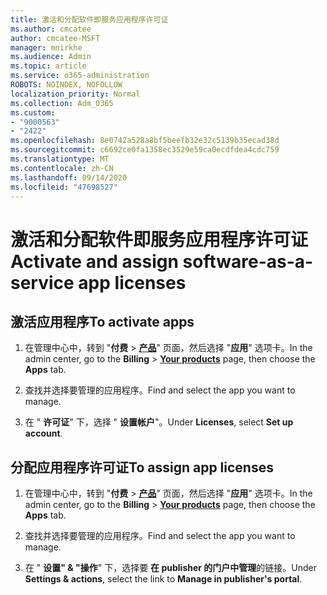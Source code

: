 ```yaml
---
title: 激活和分配软件即服务应用程序许可证
ms.author: cmcatee
author: cmcatee-MSFT
manager: mnirkhe
ms.audience: Admin
ms.topic: article
ms.service: o365-administration
ROBOTS: NOINDEX, NOFOLLOW
localization_priority: Normal
ms.collection: Adm_O365
ms.custom:
- "9000563"
- "2422"
ms.openlocfilehash: 8e0742a528a8bf5beefb32e32c5139b35ecad38d
ms.sourcegitcommit: c6692ce0fa1358ec3529e59ca0ecdfdea4cdc759
ms.translationtype: MT
ms.contentlocale: zh-CN
ms.lasthandoff: 09/14/2020
ms.locfileid: "47698527"
---
```

# <a name="activate-and-assign-software-as-a-service-app-licenses"></a><span data-ttu-id="a0069-102">激活和分配软件即服务应用程序许可证</span><span class="sxs-lookup"><span data-stu-id="a0069-102">Activate and assign software-as-a-service app licenses</span></span> 

## <a name="to-activate-apps"></a><span data-ttu-id="a0069-103">激活应用程序</span><span class="sxs-lookup"><span data-stu-id="a0069-103">To activate apps</span></span>

1. <span data-ttu-id="a0069-104">在管理中心中，转到 "**付费**  >  **[产品](https://go.microsoft.com/fwlink/p/?linkid=842054)**" 页面，然后选择 "**应用**" 选项卡。</span><span class="sxs-lookup"><span data-stu-id="a0069-104">In the admin center, go to the **Billing** > **[Your products](https://go.microsoft.com/fwlink/p/?linkid=842054)** page, then choose the **Apps** tab.</span></span>

2. <span data-ttu-id="a0069-105">查找并选择要管理的应用程序。</span><span class="sxs-lookup"><span data-stu-id="a0069-105">Find and select the app you want to manage.</span></span>

3. <span data-ttu-id="a0069-106">在 " **许可证**" 下，选择 " **设置帐户**"。</span><span class="sxs-lookup"><span data-stu-id="a0069-106">Under **Licenses**, select **Set up account**.</span></span>  

## <a name="to-assign-app-licenses"></a><span data-ttu-id="a0069-107">分配应用程序许可证</span><span class="sxs-lookup"><span data-stu-id="a0069-107">To assign app licenses</span></span>

1. <span data-ttu-id="a0069-108">在管理中心中，转到 "**付费**  >  **[产品](https://go.microsoft.com/fwlink/p/?linkid=842054)**" 页面，然后选择 "**应用**" 选项卡。</span><span class="sxs-lookup"><span data-stu-id="a0069-108">In the admin center, go to the **Billing** > **[Your products](https://go.microsoft.com/fwlink/p/?linkid=842054)** page, then choose the **Apps** tab.</span></span>

2. <span data-ttu-id="a0069-109">查找并选择要管理的应用程序。</span><span class="sxs-lookup"><span data-stu-id="a0069-109">Find and select the app you want to manage.</span></span>  

3. <span data-ttu-id="a0069-110">在 " **设置" & "操作**" 下，选择要 **在 publisher 的门户中管理**的链接。</span><span class="sxs-lookup"><span data-stu-id="a0069-110">Under **Settings & actions**, select the link to **Manage in publisher's portal**.</span></span>